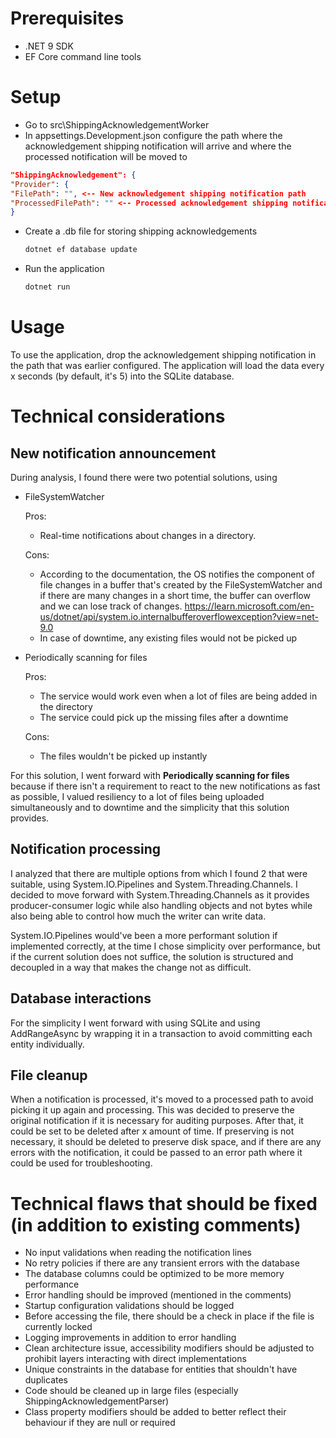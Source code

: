 # Prerequisites

- .NET 9 SDK
- EF Core command line tools

# Setup

- Go to src\ShippingAcknowledgementWorker
- In appsettings.Development.json configure the path where the acknowledgement shipping notification will arrive and
  where the processed notification will be moved to

```json
"ShippingAcknowledgement": {
"Provider": {
"FilePath": "", <-- New acknowledgement shipping notification path
"ProcessedFilePath": "" <-- Processed acknowledgement shipping notification path
}
```

- Create a .db file for storing shipping acknowledgements

    ```cmd
    dotnet ef database update
    ```
- Run the application

    ```cmd
    dotnet run
    ```

# Usage

To use the application, drop the acknowledgement shipping notification in the path that was earlier configured.
The application will load the data every x seconds (by default, it's 5) into the SQLite database.

# Technical considerations

## New notification announcement

During analysis, I found there were two potential solutions, using

- FileSystemWatcher

  Pros:
    - Real-time notifications about changes in a directory.

  Cons:
    - According to the documentation, the OS notifies the component of file changes in a buffer that's created by the
      FileSystemWatcher and
      if there are many changes in a short time, the buffer can overflow and we can lose track of
      changes. https://learn.microsoft.com/en-us/dotnet/api/system.io.internalbufferoverflowexception?view=net-9.0
    - In case of downtime, any existing files would not be picked up
- Periodically scanning for files

  Pros:
    - The service would work even when a lot of files are being added in the directory
    - The service could pick up the missing files after a downtime

  Cons:
    - The files wouldn't be picked up instantly

For this solution, I went forward with **Periodically scanning for files** because if there isn't a requirement to react
to the
new notifications as fast as possible, I valued resiliency to a lot of files being uploaded simultaneously and to
downtime and the simplicity
that this solution provides.

## Notification processing

I analyzed that there are multiple options from which I found 2 that were suitable, using System.IO.Pipelines and
System.Threading.Channels.
I decided to move forward with System.Threading.Channels as it provides producer-consumer logic while also handling
objects and not bytes while
also being able to control how much the writer can write data.

System.IO.Pipelines would've been a more performant solution if implemented correctly, at the time I chose simplicity
over
performance, but if the current solution does not suffice, the solution is structured and decoupled in a way that makes
the change
not as difficult.

## Database interactions

For the simplicity I went forward with using SQLite and using AddRangeAsync by wrapping it in a transaction to avoid committing
each entity individually.

## File cleanup

When a notification is processed, it's moved to a processed path to avoid picking it up again and processing. This was
decided to preserve the original notification if it is necessary for auditing purposes. After that, it could be set to
be deleted after x amount of time. If preserving is not necessary, it should be deleted to preserve disk space, and
if there are any errors with the notification, it could be passed to an error path where it could be used for
troubleshooting.

# Technical flaws that should be fixed (in addition to existing comments)

- No input validations when reading the notification lines
- No retry policies if there are any transient errors with the database
- The database columns could be optimized to be more memory performance
- Error handling should be improved (mentioned in the comments)
- Startup configuration validations should be logged
- Before accessing the file, there should be a check in place if the file is currently locked
- Logging improvements in addition to error handling
- Clean architecture issue, accessibility modifiers should be adjusted to prohibit layers interacting with direct implementations
- Unique constraints in the database for entities that shouldn't have duplicates
- Code should be cleaned up in large files (especially ShippingAcknowledgementParser)
- Class property modifiers should be added to better reflect their behaviour if they are null or required